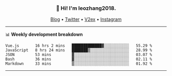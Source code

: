 <h3 align="center">👋 Hi! I'm leozhang2018.</h3>
<p align="center">
  <a href="https://code.leozhang2018.me">Blog</a> •
  <a href="https://twitter.com/leozhang2018">Twitter</a> •
  <a href="https://www.v2ex.com/member/leozhang">V2ex</a> •
  <a href="https://www.instagram.com/leozhanghere">Instagram</a>
</p>

-------

📊 **Weekly development breakdown**
<!--START_SECTION:waka-->
```text
Vue.js       16 hrs 2 mins   █████████████▓░░░░░░░░░░░   55.29 % 
JavaScript   8 hrs 24 mins   ███████▒░░░░░░░░░░░░░░░░░   28.99 % 
JSON         53 mins         ▓░░░░░░░░░░░░░░░░░░░░░░░░   03.07 % 
Bash         36 mins         ▓░░░░░░░░░░░░░░░░░░░░░░░░   02.11 % 
Markdown     33 mins         ▒░░░░░░░░░░░░░░░░░░░░░░░░   01.92 % 
```
<!--END_SECTION:waka-->
-------
